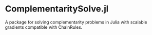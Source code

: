 # ComplementaritySolve.jl

A package for solving complementarity problems in Julia with scalable gradients compatible
with ChainRules.
